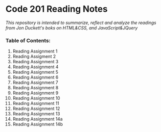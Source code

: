 # Code 201 Reading Notes
*This repository is intended to summarize, reflect and analyze the readings from Jon Duckett's boks on HTML&CSS, and JavaScript&JQuery*

### Table of Contents:
1. Reading Assignment 1
2. Reading Assigment 2
3. Reading Assignment 3 
4. Reading Assignment 4
5. Reading Assignment 5
6. Reading Assignment 6
7. Reading Assignment 7
8. Reading Assignment 8
9. Reading Assignment 9
10. Reading Assignment 10
11. Reading Assignment 11
12. Reading Assignment 12
13. Reading Assignment 13
14. Reading Assignment 14a
15. Reading Assignment 14b
